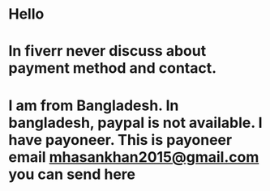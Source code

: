 <h1>Hello</h1>

<h1>In fiverr never discuss about payment method and contact.</h1>

<h1>I am from Bangladesh. In bangladesh, paypal is not available. I have payoneer. This is payoneer email <a href="mailto:mhasankhan2015@gmail.com">mhasankhan2015@gmail.com</a> you can send here  </h1>